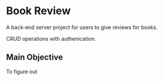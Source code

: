 # Book Review

A back-end server project for users to give reviews for books.

CRUD operations with authenication.

## Main Objective

To figure out 